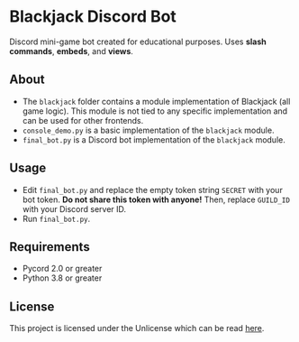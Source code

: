 # Blackjack Discord Bot
Discord mini-game bot created for educational purposes. Uses **slash commands**, **embeds**, and **views**.

## About
* The `blackjack` folder contains a module implementation of Blackjack (all game logic). This 
  module is not tied to any specific implementation and can be used for other frontends.
* `console_demo.py` is a basic implementation of the `blackjack` module.
* `final_bot.py` is a Discord bot implementation of the `blackjack` module.

## Usage
* Edit `final_bot.py` and replace the empty token string `SECRET` with your bot token. **Do not 
  share this token with anyone!** Then, replace `GUILD_ID` with your Discord server ID.
* Run `final_bot.py`.

## Requirements
* Pycord 2.0 or greater
* Python 3.8 or greater
 
## License
This project is licensed under the Unlicense which can be read [here](LICENSE).